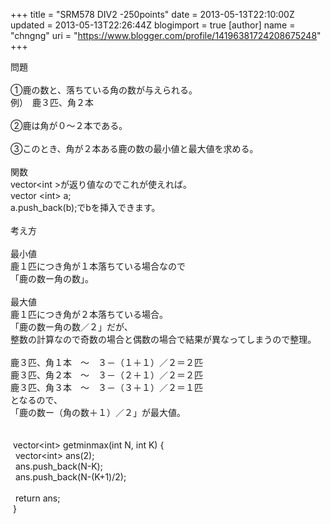 +++
title = "SRM578 DIV2 -250points"
date = 2013-05-13T22:10:00Z
updated = 2013-05-13T22:26:44Z
blogimport = true 
[author]
	name = "chngng"
	uri = "https://www.blogger.com/profile/14196381724208675248"
+++

<div dir="ltr" style="text-align: left;" trbidi="on">問題<br /><br />①鹿の数と、落ちている角の数が与えられる。<br />例）　鹿３匹、角２本<br /><br />②鹿は角が０～２本である。<br /><br />③このとき、角が２本ある鹿の数の最小値と最大値を求める。<br /><br />関数<br />vector&lt;int &gt;が返り値なのでこれが使えれば。<br />vector &lt;int&gt; a;<br />a.push_back(b);でbを挿入できます。<br /><br />考え方<br /><br />最小値<br />鹿１匹につき角が１本落ちている場合なので<br />「鹿の数ー角の数」。<br /><br />最大値<br />鹿１匹につき角が２本落ちている場合。<br />「鹿の数ー角の数／２」だが、<br />整数の計算なので奇数の場合と偶数の場合で結果が異なってしまうので整理。<br /><br />鹿３匹、角１本　～　３－（１＋１）／２＝２匹<br />鹿３匹、角２本　～　３－（２＋１）／２＝２匹<br />鹿３匹、角３本　～　３－（３＋１）／２＝１匹<br />となるので、<br />「鹿の数ー（角の数＋１）／２」が最大値。<br /><br /><br /><span class="Apple-tab-span" style="white-space: pre;"> </span>vector&lt;int&gt; getminmax(int N, int K) {<br /><span class="Apple-tab-span" style="white-space: pre;">  </span>vector&lt;int&gt; ans(2);<br /><span class="Apple-tab-span" style="white-space: pre;">  </span>ans.push_back(N-K);<br /><span class="Apple-tab-span" style="white-space: pre;">  </span>ans.push_back(N-(K+1)/2);<br /><br /><span class="Apple-tab-span" style="white-space: pre;">  </span>return ans;<br /><span class="Apple-tab-span" style="white-space: pre;"> </span>}<br /><br /><br /></div>
